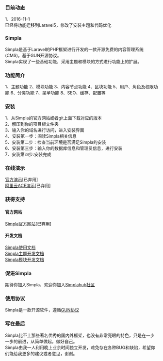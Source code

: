 ### 目前动态

1、2016-11-1</br>
已经将功能迁移到Laravel5，修改了安装主题和代码优化


### Simpla
Simpla是基于Laravel的PHP框架进行开发的一款开源免费的内容管理系统(CMS)，基于GUN开源协议。</br>
Simpla实现了一些基础功能，采用主题和模块的方式进行功能上的扩展。</br>

### 功能简介
1、主题功能
2、模块功能
3、内容节点功能
4、区块功能
5、用户、角色及权限功能
6、分类功能
7、菜单功能
8、SEO、缓存、配置等

### 安装
1、从Simpla的官方网站或者git上面下载对应的版本</br>
2、解压到你的项目根文件夹</br>
3、输入你的域名进行访问，进入安装界面</br>
4、安装第一步：阅读Simpla相关信息</br>
5、安装第二步：检查当前环境是否满足Simpla的安装</br>
6、安装第三步：输入你的数据库信息和管理员信息，进行安装</br>
7、安装第四步:安装完成

### 在线演示
[官方演示](http://demo.simplahub.com)[已弃用]</br>
[阿里云ACE演示](http://simplademo.aliapp.com/)[已弃用]

### 获得支持
#### 官方网站
[Simpla官方网站](http://simpla.simplahub.com)[已弃用]
#### 开发文档
[Simpla使用文档](http://userguide.mydoc.io/)</br>
[Simpla主题开发文档](http://theme.mydoc.io/)</br>
[Simpla模块开发文档](http://module.mydoc.io/)</br>

### 促进Simpla
期待你加入Simpla，欢迎你加入[Simplahub社区](http://www.simplahub.com)

### 使用协议
Simpla是一款开源软件，遵循[GUN协议](http://opensource.org/licenses/MIT)

### 写在最后
Simpla比不上那些著名优秀的国内外框架，也没有非常亮眼的特色，只是在一步一步的前进，从简单做起，做好自己。</br>
Simpla由我一人利用晚上业余时间独立开发，难免存在各种BUG和缺陷，希望你们能给我更多的建议或者意见，谢谢。
